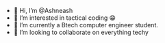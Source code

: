 - 👋 Hi, I’m @Ashneash
- 👀 I’m interested in tactical coding 😁
- 🌱 I’m currently a Btech computer engineer student. 
- 💞️ I’m looking to collaborate on everything techy


<!---
Ashneash/Ashneash is a ✨ special ✨ repository because its `README.md` (this file) appears on your GitHub profile.
You can click the Preview link to take a look at your changes.
--->
